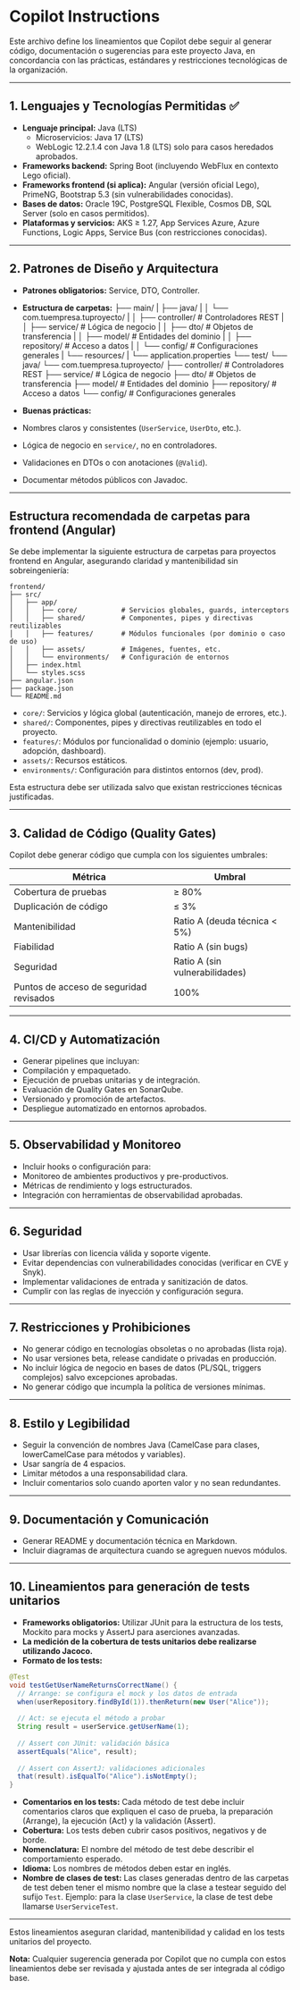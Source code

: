 # Copilot Instructions
 
Este archivo define los lineamientos que Copilot debe seguir al generar código, documentación o sugerencias para este proyecto Java, en concordancia con las prácticas, estándares y restricciones tecnológicas de la organización.
 
---
 
## 1. Lenguajes y Tecnologías Permitidas ✅
 
- **Lenguaje principal:** Java (LTS)  
  - Microservicios: Java 17 (LTS)  
  - WebLogic 12.2.1.4 con Java 1.8 (LTS) solo para casos heredados aprobados.
- **Frameworks backend:** Spring Boot (incluyendo WebFlux en contexto Lego oficial).
- **Frameworks frontend (si aplica):** Angular (versión oficial Lego), PrimeNG, Bootstrap 5.3 (sin vulnerabilidades conocidas).
- **Bases de datos:** Oracle 19C, PostgreSQL Flexible, Cosmos DB, SQL Server (solo en casos permitidos).
- **Plataformas y servicios:** AKS ≥ 1.27, App Services Azure, Azure Functions, Logic Apps, Service Bus (con restricciones conocidas).
 
---
 
## 2. Patrones de Diseño y Arquitectura
 
- **Patrones obligatorios:** Service, DTO, Controller.
- **Estructura de carpetas:**
├── main/
|   ├── java/
|   │   └── com.tuempresa.tuproyecto/
|   │       ├── controller/       # Controladores REST
|   │       ├── service/          # Lógica de negocio
|   │       ├── dto/              # Objetos de transferencia
|   │       ├── model/            # Entidades del dominio
|   │       ├── repository/       # Acceso a datos
|   │       └── config/           # Configuraciones generales
|   └── resources/
|       └── application.properties
└── test/
    └── java/
        └── com.tuempresa.tuproyecto/
            ├── controller/       # Controladores REST
            ├── service/          # Lógica de negocio
            ├── dto/              # Objetos de transferencia
            ├── model/            # Entidades del dominio
            ├── repository/       # Acceso a datos
            └── config/           # Configuraciones generales
 
 
- **Buenas prácticas:**
- Nombres claros y consistentes (`UserService`, `UserDto`, etc.).
- Lógica de negocio en `service/`, no en controladores.
- Validaciones en DTOs o con anotaciones (`@Valid`).
- Documentar métodos públicos con Javadoc.
 
---
 
## Estructura recomendada de carpetas para frontend (Angular)
 
Se debe implementar la siguiente estructura de carpetas para proyectos frontend en Angular, asegurando claridad y mantenibilidad sin sobreingeniería:
 
```
frontend/
├── src/
│   ├── app/
│   │   ├── core/           # Servicios globales, guards, interceptors
│   │   ├── shared/         # Componentes, pipes y directivas reutilizables
│   │   ├── features/       # Módulos funcionales (por dominio o caso de uso)
│   │   ├── assets/         # Imágenes, fuentes, etc.
│   │   └── environments/   # Configuración de entornos
│   ├── index.html
│   └── styles.scss
├── angular.json
├── package.json
└── README.md
```
 
- `core/`: Servicios y lógica global (autenticación, manejo de errores, etc.).
- `shared/`: Componentes, pipes y directivas reutilizables en todo el proyecto.
- `features/`: Módulos por funcionalidad o dominio (ejemplo: usuario, adopción, dashboard).
- `assets/`: Recursos estáticos.
- `environments/`: Configuración para distintos entornos (dev, prod).
 
Esta estructura debe ser utilizada salvo que existan restricciones técnicas justificadas.
 
---
 
## 3. Calidad de Código (Quality Gates)
 
Copilot debe generar código que cumpla con los siguientes umbrales:
 
| Métrica | Umbral |
| --- | --- |
| Cobertura de pruebas | ≥ 80% |
| Duplicación de código | ≤ 3% |
| Mantenibilidad | Ratio A (deuda técnica < 5%) |
| Fiabilidad | Ratio A (sin bugs) |
| Seguridad | Ratio A (sin vulnerabilidades) |
| Puntos de acceso de seguridad revisados | 100% |
 
---
 
## 4. CI/CD y Automatización
 
- Generar pipelines que incluyan:
- Compilación y empaquetado.
- Ejecución de pruebas unitarias y de integración.
- Evaluación de Quality Gates en SonarQube.
- Versionado y promoción de artefactos.
- Despliegue automatizado en entornos aprobados.
 
---
 
## 5. Observabilidad y Monitoreo
 
- Incluir hooks o configuración para:
- Monitoreo de ambientes productivos y pre-productivos.
- Métricas de rendimiento y logs estructurados.
- Integración con herramientas de observabilidad aprobadas.
 
---
 
## 6. Seguridad
 
- Usar librerías con licencia válida y soporte vigente.
- Evitar dependencias con vulnerabilidades conocidas (verificar en CVE y Snyk).
- Implementar validaciones de entrada y sanitización de datos.
- Cumplir con las reglas de inyección y configuración segura.
 
---
 
## 7. Restricciones y Prohibiciones
 
- No generar código en tecnologías obsoletas o no aprobadas (lista roja).
- No usar versiones beta, release candidate o privadas en producción.
- No incluir lógica de negocio en bases de datos (PL/SQL, triggers complejos) salvo excepciones aprobadas.
- No generar código que incumpla la política de versiones mínimas.
 
---
 
## 8. Estilo y Legibilidad
 
- Seguir la convención de nombres Java (CamelCase para clases, lowerCamelCase para métodos y variables).
- Usar sangría de 4 espacios.
- Limitar métodos a una responsabilidad clara.
- Incluir comentarios solo cuando aporten valor y no sean redundantes.
 
---
 
## 9. Documentación y Comunicación
 
- Generar README y documentación técnica en Markdown.
- Incluir diagramas de arquitectura cuando se agreguen nuevos módulos.
 
---

## 10. Lineamientos para generación de tests unitarios

- **Frameworks obligatorios:** Utilizar JUnit para la estructura de los tests, Mockito para mocks y AssertJ para aserciones avanzadas.
- **La medición de la cobertura de tests unitarios debe realizarse utilizando Jacoco.**
- **Formato de los tests:**

```java
@Test
void testGetUserNameReturnsCorrectName() {
  // Arrange: se configura el mock y los datos de entrada
  when(userRepository.findById(1)).thenReturn(new User("Alice"));
 
  // Act: se ejecuta el método a probar
  String result = userService.getUserName(1);
 
  // Assert con JUnit: validación básica
  assertEquals("Alice", result);
 
  // Assert con AssertJ: validaciones adicionales
  that(result).isEqualTo("Alice").isNotEmpty();
}
```

- **Comentarios en los tests:** Cada método de test debe incluir comentarios claros que expliquen el caso de prueba, la preparación (Arrange), la ejecución (Act) y la validación (Assert).
- **Cobertura:** Los tests deben cubrir casos positivos, negativos y de borde.
- **Nomenclatura:** El nombre del método de test debe describir el comportamiento esperado.
- **Idioma:** Los nombres de métodos deben estar en inglés.
- **Nombre de clases de test:** Las clases generadas dentro de las carpetas de test deben tener el mismo nombre que la clase a testear seguido del sufijo `Test`. Ejemplo: para la clase `UserService`, la clase de test debe llamarse `UserServiceTest`.

---

Estos lineamientos aseguran claridad, mantenibilidad y calidad en los tests unitarios del proyecto.




**Nota:** Cualquier sugerencia generada por Copilot que no cumpla con estos lineamientos debe ser revisada y ajustada antes de ser integrada al código base.
 